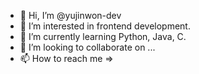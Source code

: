 - 👋 Hi, I’m @yujinwon-dev
- 👀 I’m interested in frontend development.
- 🌱 I’m currently learning Python, Java, C.
- 💞️ I’m looking to collaborate on ...
- 📫 How to reach me => 

<!---
yujinwon-dev/yujinwon-dev is a ✨ special ✨ repository because its `README.md` (this file) appears on your GitHub profile.
You can click the Preview link to take a look at your changes.
--->
